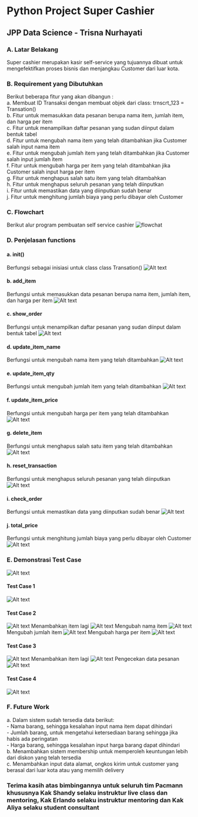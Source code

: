 # Python Project Super Cashier
## JPP Data Science - Trisna Nurhayati
### A. Latar Belakang
Super cashier merupakan kasir self-service yang tujuannya dibuat untuk mengefektifkan proses bisnis dan menjangkau Customer dari luar kota.
### B. Requirement yang Dibutuhkan
Berikut beberapa fitur yang akan dibangun :
<br>a. Membuat ID Transaksi dengan membuat objek dari class: trnscrt_123 = Transation()
<br>b. Fitur untuk memasukkan data pesanan berupa nama item, jumlah item, dan harga per item
<br>c. Fitur untuk menampilkan daftar pesanan yang sudan diinput dalam bentuk tabel
<br>d. Fitur untuk mengubah nama item yang telah ditambahkan jika Customer salah input nama item
<br>e. Fitur untuk mengubah jumlah item yang telah ditambahkan jika Customer salah input jumlah item
<br>f. Fitur untuk mengubah harga per item yang telah ditambahkan jika Customer salah input harga per item
<br>g. Fitur untuk menghapus salah satu item yang telah ditambahkan
<br>h. Fitur untuk menghapus seluruh pesanan yang telah diinputkan
<br>i. Fitur untuk memastikan data yang diinputkan sudah benar
<br>j. Fitur untuk menghitung jumlah biaya yang perlu dibayar oleh Customer 
### C. Flowchart
Berikut alur program pembuatan self service cashier
![flowchat](https://github.com/trisnann/python-project-pacmann-super-cashier/assets/149927711/1795fc0c-9a5b-4d97-a7b5-a59d2e9ea811)
### D. Penjelasan functions
#### a. init()
Berfungsi sebagai inisiasi untuk class class Transation()
![Alt text](init().png)
#### b. add_item 
 Berfungsi untuk memasukkan data pesanan berupa nama item, jumlah item, dan harga per item
![Alt text](add_item.png)
#### c. show_order 
Berfungsi untuk menampilkan daftar pesanan yang sudan diinput dalam bentuk tabel
![Alt text](show_order.png)
#### d. update_item_name 
Berfungsi untuk mengubah nama item yang telah ditambahkan
![Alt text](update_item_name.png)
#### e. update_item_qty 
Berfungsi untuk mengubah jumlah item yang telah ditambahkan
![Alt text](update_item_qty.png)
#### f. update_item_price 
Berfungsi untuk mengubah harga per item yang telah ditambahkan
![Alt text](update_item_price.png)
#### g. delete_item 
Berfungsi untuk menghapus salah satu item yang telah ditambahkan
![Alt text](delete_item.png)
#### h. reset_transaction 
Berfungsi untuk menghapus seluruh pesanan yang telah diinputkan
![Alt text](reset_transaction.png)
#### i. check_order 
Berfungsi untuk memastikan data yang diinputkan sudah benar
![Alt text](check_order.png)
#### j. total_price 
Berfungsi untuk menghitung jumlah biaya yang perlu dibayar oleh Customer
![Alt text](total_price.png)
### E. Demonstrasi Test Case
![Alt text](test-case-0.png)
#### Test Case 1
![Alt text](test-case-1.png)
#### Test Case 2
![Alt text](test-case-2.png)
Menambahkan item lagi
![Alt text](test-case-2-1.png)
Mengubah nama item
![Alt text](test-case-2-2.png)
Mengubah jumlah item
![Alt text](test-case-2-3.png)
Mengubah harga per item
![Alt text](test-case-2-4.png)
#### Test Case 3
![Alt text](test-case-3.png)
Menambahkan item lagi
![Alt text](test-case-3-1.png)
Pengecekan data pesanan
![Alt text](test-case-3-2.png)
#### Test Case 4
![Alt text](test-case-4.png)
### F. Future Work
a. Dalam sistem sudah tersedia data berikut:
<br> - Nama barang, sehingga kesalahan input nama item dapat dihindari
<br> - Jumlah barang, untuk mengetahui ketersediaan barang sehingga jika habis ada peringatan
<br> - Harga barang, sehingga kesalahan input harga barang dapat dihindari
<br>b. Menambahkan sistem membership untuk memperoleh keuntungan lebih dari diskon yang telah tersedia
<br>c. Menambahkan input data alamat, ongkos kirim untuk customer yang berasal dari luar kota atau yang memilih delivery
### Terima kasih atas bimbingannya untuk seluruh tim Pacmann khususnya Kak Shandy selaku instruktur live class dan mentoring, Kak Erlando selaku instruktur mentoring dan Kak Aliya selaku student consultant
